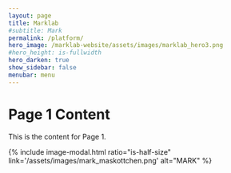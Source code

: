 ```yaml
---
layout: page
title: Marklab
#subtitle: Mark
permalink: /platform/
hero_image: /marklab-website/assets/images/marklab_hero3.png
#hero_height: is-fullwidth
hero_darken: true
show_sidebar: false
menubar: menu
---
```


# Page 1 Content
This is the content for Page 1.

{% include image-modal.html ratio="is-half-size" link='/assets/images/mark_maskottchen.png' alt="MARK" %}
